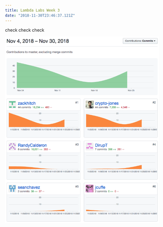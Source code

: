 ```yaml
---
title: Lambda Labs Week 3
date: "2018-11-30T23:46:37.121Z"
---
```


check check check


![Contributions](./github_graph.png)